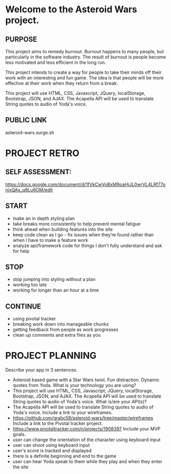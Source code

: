 # Welcome to the Asteroid Wars project.

## PURPOSE
This project aims to remedy burnout. Burnout happens to many people, but particularly in the software industry. The result of burnout is people become less motivated and less efficient in the long run.

This project intends to create a way for people to take their minds off their work with an interesting and fun game. The idea is that people will be more effective at their work when they return from a break.

This project will use HTML, CSS, Javascript, JQuery, localStorage, Bootstrap, JSON, and AJAX. The Acapella API will be used to translate String quotes to audio of Yoda's voice.

## PUBLIC LINK
asteroid-wars.surge.sh


# PROJECT RETRO

## SELF ASSESSMENT:
https://docs.google.com/document/d/1fVkCwVoBxM9oaHjJL0wrVL4LRf77onjxQAx_q8Lu6OM/edit

##  START

  - make an in depth styling plan
  - take breaks more consistently to help prevent mental fatigue
  - think ahead when building features into the site
  - keep code clean as I go - fix issues when they’re found rather than when I have to make a feature work
  - analyze api/framework code for things I don't fully understand and ask for help


##   STOP
  - stop jumping into styling without a plan
  - working too late
  - working for longer than an hour at a time



##  CONTINUE
  - using pivotal tracker
  - breaking work down into manageable chunks
  - getting feedback from people as work progresses
  - clean up comments and extra files as you


# PROJECT PLANNING

Describe your app in 3 sentences.
  - Asteroid based game with a Star Wars twist. Fun distraction. Dynamic quotes from Yoda.
What is your technology you are using?
  - This project will use HTML, CSS, Javascript, JQuery, localStorage, Bootstrap, JSON, and AJAX. The Acapella API will be used to translate String quotes to audio of Yoda's voice.
What is/are your API(s)?
  - The Acapella API will be used to translate String quotes to audio of Yoda's voice.
Include a link to your wireframes.
  - https://github.com/grabc59/asteroid-wars/tree/master/wireframes
Include a link to the Pivotal tracker project.
  - https://www.pivotaltracker.com/n/projects/1908397
Include your MVP goals.
  - user can change the orientation of the character using keyboard input
  - user can shoot using keyboard input
  - user's score is tracked and displayed
  - there is a definite beginning and end to the game
  - user can hear Yoda speak to them while they play and when they enter the site
